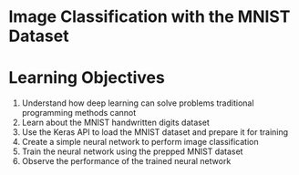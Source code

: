 # Image Classification with the MNIST Dataset  
  
# Learning Objectives  
  
1. Understand how deep learning can solve problems traditional programming methods cannot  
2. Learn about the MNIST handwritten digits dataset  
3. Use the Keras API to load the MNIST dataset and prepare it for training  
4. Create a simple neural network to perform image classification  
5. Train the neural network using the prepped MNIST dataset  
6. Observe the performance of the trained neural network